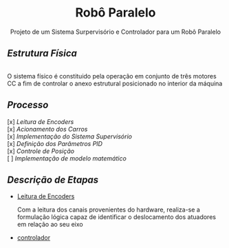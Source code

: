<h1 align='center'>Robô Paralelo</h1>
<p align='center'>Projeto de um Sistema Surpervisório e Controlador para um Robô Paralelo</p>

<h2><i>Estrutura Física</i></h2>
<img>
<p>O sistema físico é constituido pela operação em conjunto de três motores CC a fim de controlar o anexo estrutural posicionado no interior da máquina</p>

<h2><i>Processo</i></h2>
<span>[x] <i>Leitura de Encoders</i></span><br>
<span>[x] <i>Acionamento dos Carros</i></span><br>
<span>[x] <i>Implementação do Sistema Supervisório</i></span><br>
<span>[x] <i>Definição dos Parâmetros PID</i></span><br>
<span>[x] <i>Controle de Posição</i></span><br>
<span>[ ] <i>Implementação de modelo matemático</i></span><br>

<h2><i>Descrição de Etapas</i></h2>
<ul>
  <li>
    <a href='./BIBLIOTECAS/ENCODER'>Leitura de Encoders</a>
    <p>Com a leitura dos canais provenientes do hardware, realiza-se a formulação lógica capaz de identificar o deslocamento dos atuadores em relação ao seu eixo</p>
  </li>
  <li>
    <a href='./Controlador'>controlador</a>
    <p></p>
  </li>
<ul>

